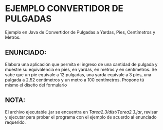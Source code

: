 EJEMPLO CONVERTIDOR DE PULGADAS
===============================
Ejemplo en Java de Convertidor de Pulgadas a Yardas, Pies, Centímetros y Metros.

**ENUNCIADO:**
--------------
Elabora una aplicación que permita el ingreso de una cantidad de pulgada y muestre su equivalencia en pies, en yardas, en metros y en centímetros. Se sabe que un pie equivale a 12 pulgadas, una yarda equivale a 3 pies, una pulgada  a 2.52  centímetros y un  metro a  100  centímetros. Propone  tú mismo el diseño del formulario

**NOTA:**
---------
El archivo ejecutable .jar se encuentra en *Tarea2.3/dist/Tarea2.3.jar*, revisar y ejecutar para probar el programa con el ejemplo de acuerdo al enunciado requerido.
